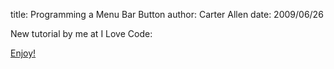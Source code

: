 title: Programming a Menu Bar Button
author: Carter Allen
date: 2009/06/26

New tutorial by me at I Love Code:  

[Enjoy!](http://iloveco.de/menu-bar-button/)